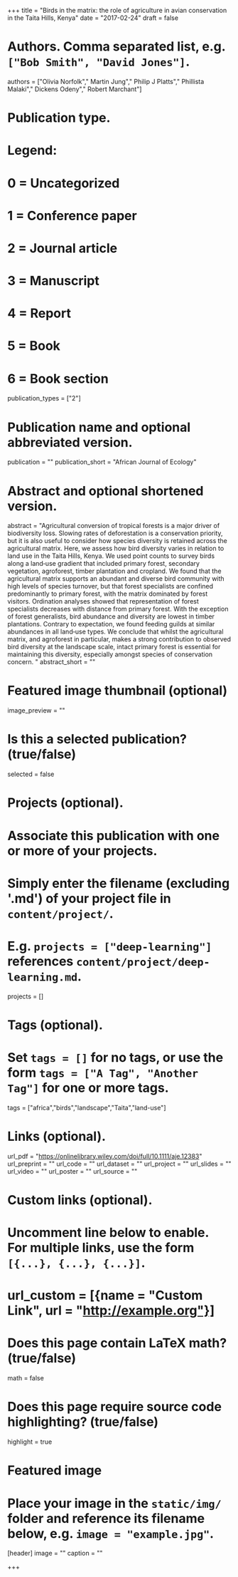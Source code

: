 +++
title = "Birds in the matrix: the role of agriculture in avian conservation in the Taita Hills, Kenya"
date = "2017-02-24"
draft = false

# Authors. Comma separated list, e.g. `["Bob Smith", "David Jones"]`.
authors = ["Olivia Norfolk"," Martin Jung"," Philip J Platts"," Phillista Malaki"," Dickens Odeny"," Robert Marchant"]

# Publication type.
# Legend:
# 0 = Uncategorized
# 1 = Conference paper
# 2 = Journal article
# 3 = Manuscript
# 4 = Report
# 5 = Book
# 6 = Book section
publication_types = ["2"]

# Publication name and optional abbreviated version.
publication = ""
publication_short = "African Journal of Ecology"

# Abstract and optional shortened version.
abstract = "Agricultural conversion of tropical forests is a major driver of biodiversity loss. Slowing rates of deforestation is a conservation priority, but it is also useful to consider how species diversity is retained across the agricultural matrix. Here, we assess how bird diversity varies in relation to land use in the Taita Hills, Kenya. We used point counts to survey birds along a land‐use gradient that included primary forest, secondary vegetation, agroforest, timber plantation and cropland. We found that the agricultural matrix supports an abundant and diverse bird community with high levels of species turnover, but that forest specialists are confined predominantly to primary forest, with the matrix dominated by forest visitors. Ordination analyses showed that representation of forest specialists decreases with distance from primary forest. With the exception of forest generalists, bird abundance and diversity are lowest in timber plantations. Contrary to expectation, we found feeding guilds at similar abundances in all land‐use types. We conclude that whilst the agricultural matrix, and agroforest in particular, makes a strong contribution to observed bird diversity at the landscape scale, intact primary forest is essential for maintaining this diversity, especially amongst species of conservation concern. "
abstract_short = ""

# Featured image thumbnail (optional)
image_preview = ""

# Is this a selected publication? (true/false)
selected = false

# Projects (optional).
#   Associate this publication with one or more of your projects.
#   Simply enter the filename (excluding '.md') of your project file in `content/project/`.
#   E.g. `projects = ["deep-learning"]` references `content/project/deep-learning.md`.
projects = []

# Tags (optional).
#   Set `tags = []` for no tags, or use the form `tags = ["A Tag", "Another Tag"]` for one or more tags.
tags = ["africa","birds","landscape","Taita","land-use"]

# Links (optional).
url_pdf = "https://onlinelibrary.wiley.com/doi/full/10.1111/aje.12383"
url_preprint = ""
url_code = ""
url_dataset = ""
url_project = ""
url_slides = ""
url_video = ""
url_poster = ""
url_source = ""

# Custom links (optional).
#   Uncomment line below to enable. For multiple links, use the form `[{...}, {...}, {...}]`.
# url_custom = [{name = "Custom Link", url = "http://example.org"}]

# Does this page contain LaTeX math? (true/false)
math = false

# Does this page require source code highlighting? (true/false)
highlight = true

# Featured image
# Place your image in the `static/img/` folder and reference its filename below, e.g. `image = "example.jpg"`.
[header]
image = ""
caption = ""

+++
